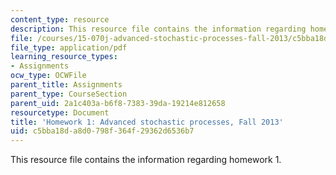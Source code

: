```yaml
---
content_type: resource
description: This resource file contains the information regarding homework 1.
file: /courses/15-070j-advanced-stochastic-processes-fall-2013/c5bba18da8d0798f364f29362d6536b7_MIT15_070JF13_Homework1.pdf
file_type: application/pdf
learning_resource_types:
- Assignments
ocw_type: OCWFile
parent_title: Assignments
parent_type: CourseSection
parent_uid: 2a1c403a-b6f8-7383-39da-19214e812658
resourcetype: Document
title: 'Homework 1: Advanced stochastic processes, Fall 2013'
uid: c5bba18d-a8d0-798f-364f-29362d6536b7
---
```

This resource file contains the information regarding homework 1.

